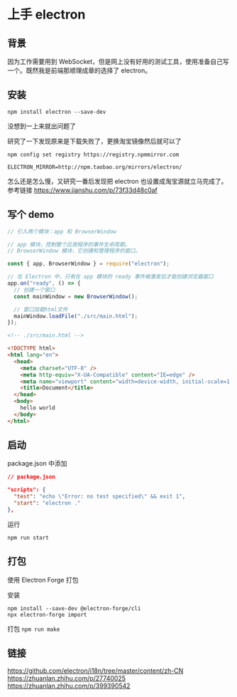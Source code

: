 # 上手 electron

## 背景

因为工作需要用到 WebSocket，但是网上没有好用的测试工具，使用准备自己写一个。既然我是前端那顺理成章的选择了 electron。

## 安装

```
npm install electron --save-dev
```

没想到一上来就出问题了

研究了一下发现原来是下载失败了，更换淘宝镜像然后就可以了

```
npm config set registry https://registry.npmmirror.com
```

```
ELECTRON_MIRROR=http://npm.taobao.org/mirrors/electron/
```

怎么还是怎么慢，又研究一番后发现把 electron 也设置成淘宝源就立马完成了。
参考链接 https://www.jianshu.com/p/73f33d48c0af

## 写个 demo

```js
// 引入两个模块：app 和 BrowserWindow

// app 模块，控制整个应用程序的事件生命周期。
// BrowserWindow 模块，它创建和管理程序的窗口。

const { app, BrowserWindow } = require("electron");

// 在 Electron 中，只有在 app 模块的 ready 事件被激发后才能创建浏览器窗口
app.on("ready", () => {
  // 创建一个窗口
  const mainWindow = new BrowserWindow();

  // 窗口加载html文件
  mainWindow.loadFile("./src/main.html");
});
```

```html
<!-- ./src/main.html -->

<!DOCTYPE html>
<html lang="en">
  <head>
    <meta charset="UTF-8" />
    <meta http-equiv="X-UA-Compatible" content="IE=edge" />
    <meta name="viewport" content="width=device-width, initial-scale=1.0" />
    <title>Document</title>
  </head>
  <body>
    hello world
  </body>
</html>
```

## 启动

package.json 中添加

```json
// package.json

"scripts": {
  "test": "echo \"Error: no test specified\" && exit 1",
  "start": "electron ."
},
```

运行

```
npm run start
```

## 打包

使用 Electron Forge 打包

安装

```
npm install --save-dev @electron-forge/cli
npx electron-forge import
```

打包
`npm run make`

## 链接

<https://github.com/electron/i18n/tree/master/content/zh-CN>
<https://zhuanlan.zhihu.com/p/27740025>\
<https://zhuanlan.zhihu.com/p/399390542>
